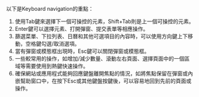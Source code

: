 

以下是Keyboard navigation的重點：

1. 使用Tab鍵來選擇下一個可操控的元素，Shift+Tab則是上一個可操控的元素。
2. Enter鍵可以選擇元素、打開彈窗、提交表單等相應操作。
3. 篩選菜單、下拉列表、日曆和其他可選項目的內容時，可以使用方向鍵上下移動，空格鍵勾選/取消選項。
4. 當有彈窗或模態框出現時，Esc鍵可以關閉彈窗或模態框。
5. 一些較常用的操作，如增加/減少數量、滾動左右頁面、選擇頁面中的一個區域等需要使用到熱鍵快速操作。
6. 確保網站或應用程式能夠回應鍵盤離開焦點的情況，如將焦點保留在彈窗或內嵌幫助窗口中，在按下Esc或其他鍵盤按鍵後，可以容易地回到先前的頁面或操作。